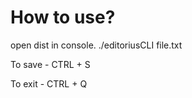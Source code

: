 # How to use?
open dist in console.
./editoriusCLI file.txt

To save - CTRL + S

To exit - CTRL + Q
